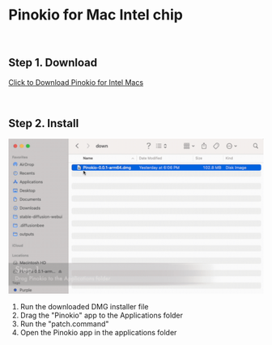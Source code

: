 # Pinokio for Mac Intel chip

<br>

## Step 1. Download

<a href="https://github.com/pinokiocomputer/pinokio/releases/download/0.1.21/Pinokio-0.1.21.dmg" class='btn'>Click to Download Pinokio for Intel Macs</a>

<br>

## Step 2. Install

![macinstall.gif](macinstall.gif)

1. Run the downloaded DMG installer file
2. Drag the "Pinokio" app to the Applications folder
3. Run the "patch.command"
4. Open the Pinokio app in the applications folder
